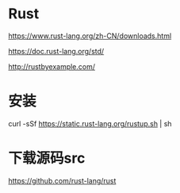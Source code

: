 # Rust
https://www.rust-lang.org/zh-CN/downloads.html

https://doc.rust-lang.org/std/

http://rustbyexample.com/

# 安装

curl -sSf https://static.rust-lang.org/rustup.sh | sh

# 下载源码src

https://github.com/rust-lang/rust